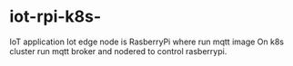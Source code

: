 # iot-rpi-k8s-

IoT application 
Iot edge node is RasberryPi where run mqtt image
On k8s cluster run mqtt broker and nodered to control rasberrypi.
